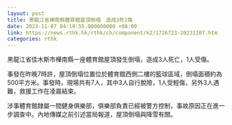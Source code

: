 ```yaml
---
layout: post
title: 黑龍江省樺南縣體育館屋頂倒塌　造成3死1傷
date: 2023-11-07 04:19:55.000000000 +08:00
link: https://news.rthk.hk/rthk/ch/component/k2/1726723-20231107.htm
categories: rthk
---
```


黑龍江省佳木斯市樺南縣一座體育館屋頂發生倒塌，造成3人死亡，1人受傷。

事發在昨晚7時許，屋頂倒塌位置位於體育館西側二樓的籃球區域，倒塌面積約為500平方米。事發時，現場共有7人，其中3人自行脫險，1人受輕傷，另外3人遇難，救援工作在凌晨結束。

涉事體育館隸屬一間健身俱樂部，俱樂部負責已經被警方控制，事故原因正在進一步調查中。內地傳媒之前引述當局報道，屋頂倒塌與降雪有關。
